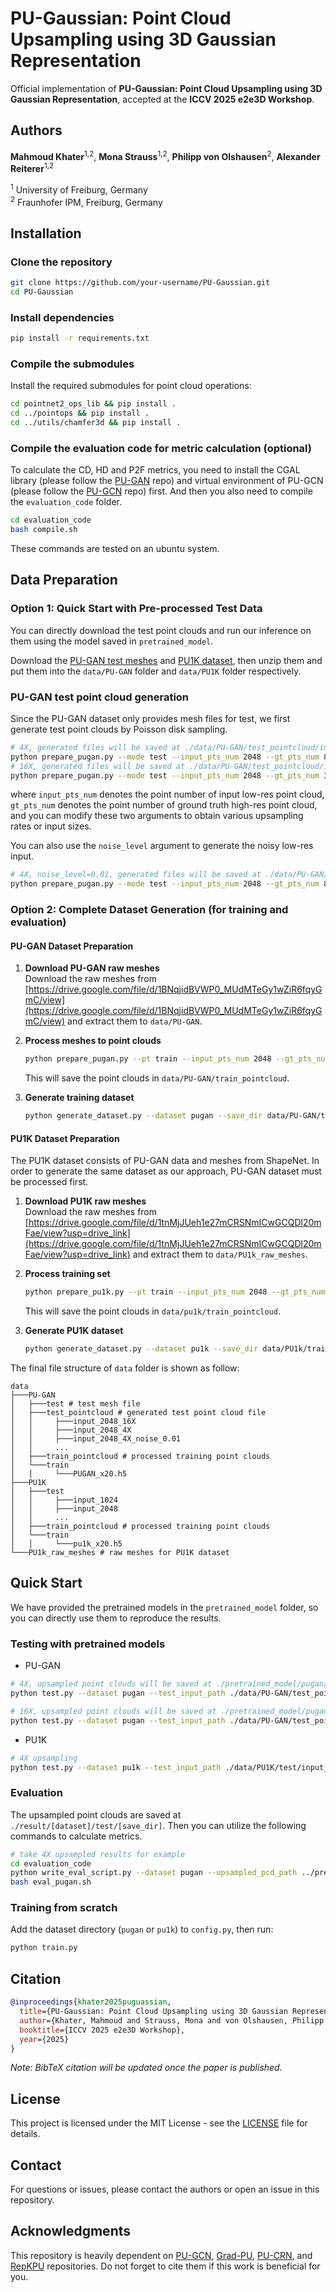 # PU-Gaussian: Point Cloud Upsampling using 3D Gaussian Representation

Official implementation of **PU-Gaussian: Point Cloud Upsampling using 3D Gaussian Representation**, accepted at the **ICCV 2025 e2e3D Workshop**.

## Authors

**Mahmoud Khater**<sup>1,2</sup>, **Mona Strauss**<sup>1,2</sup>, **Philipp von Olshausen**<sup>2</sup>, **Alexander Reiterer**<sup>1,2</sup>

<sup>1</sup> University of Freiburg, Germany  
<sup>2</sup> Fraunhofer IPM, Freiburg, Germany

## Installation

### Clone the repository
```bash
git clone https://github.com/your-username/PU-Gaussian.git
cd PU-Gaussian
```

### Install dependencies
```bash
pip install -r requirements.txt
```

### Compile the submodules

Install the required submodules for point cloud operations:

```bash
cd pointnet2_ops_lib && pip install .
cd ../pointops && pip install .
cd ../utils/chamfer3d && pip install .
```

### Compile the evaluation code for metric calculation (optional)

To calculate the CD, HD and P2F metrics, you need to install the CGAL library (please follow the [PU-GAN](https://github.com/liruihui/PU-GAN) repo) and virtual environment of PU-GCN (please follow the [PU-GCN](https://github.com/guochengqian/PU-GCN) repo) first. And then you also need to compile the `evaluation_code` folder.
```bash
cd evaluation_code
bash compile.sh
```

These commands are tested on an ubuntu system.

## Data Preparation

### Option 1: Quick Start with Pre-processed Test Data

You can directly download the test point clouds and run our inference on them using the model saved in `pretrained_model`.

Download the [PU-GAN test meshes](https://drive.google.com/open?id=1BNqjidBVWP0_MUdMTeGy1wZiR6fqyGmC) and [PU1K dataset](https://drive.google.com/drive/folders/1k1AR_oklkupP8Ssw6gOrIve0CmXJaSH3?usp=sharing), then unzip them and put them into the `data/PU-GAN` folder and `data/PU1K` folder respectively.


### PU-GAN test point cloud generation

Since the PU-GAN dataset only provides mesh files for test, we first generate test point clouds by Poisson disk sampling.

```bash
# 4X, generated files will be saved at ./data/PU-GAN/test_pointcloud/input_2048_4X by default
python prepare_pugan.py --mode test --input_pts_num 2048 --gt_pts_num 8192
# 16X, generated files will be saved at ./data/PU-GAN/test_pointcloud/input_2048_16X by default
python prepare_pugan.py --mode test --input_pts_num 2048 --gt_pts_num 32768
```

where `input_pts_num` denotes the point number of input low-res point cloud, `gt_pts_num` denotes the point number of ground truth high-res point cloud, and you can modify these two arguments to obtain various upsampling rates or input sizes.

You can also use the `noise_level` argument to generate the noisy low-res input.
```bash
# 4X, noise_level=0.01, generated files will be saved at ./data/PU-GAN/test_pointcloud/input_2048_4X_noise_0.01 by default
python prepare_pugan.py --mode test --input_pts_num 2048 --gt_pts_num 8192 --noise_level 0.01
```

### Option 2: Complete Dataset Generation (for training and evaluation)

#### PU-GAN Dataset Preparation

1. **Download PU-GAN raw meshes**  
   Download the raw meshes from [https://drive.google.com/file/d/1BNqjidBVWP0_MUdMTeGy1wZiR6fqyGmC/view](https://drive.google.com/file/d/1BNqjidBVWP0_MUdMTeGy1wZiR6fqyGmC/view) and extract them to `data/PU-GAN`.

2. **Process meshes to point clouds**  
   ```bash
   python prepare_pugan.py --pt train --input_pts_num 2048 --gt_pts_num 40960
   ```
   This will save the point clouds in `data/PU-GAN/train_pointcloud`.

3. **Generate training dataset**  
   ```bash
   python generate_dataset.py --dataset pugan --save_dir data/PU-GAN/train
   ```

#### PU1K Dataset Preparation

The PU1K dataset consists of PU-GAN data and meshes from ShapeNet. In order to generate the same dataset as our approach, PU-GAN dataset must be processed first.

1. **Download PU1K raw meshes**  
   Download the raw meshes from [https://drive.google.com/file/d/1tnMjJUeh1e27mCRSNmICwGCQDl20mFae/view?usp=drive_link](https://drive.google.com/file/d/1tnMjJUeh1e27mCRSNmICwGCQDl20mFae/view?usp=drive_link) and extract them to `data/PU1k_raw_meshes`.

2. **Process training set**  
   ```bash
   python prepare_pu1k.py --pt train --input_pts_num 2048 --gt_pts_num 40960
   ```
   This will save the point clouds in `data/pu1k/train_pointcloud`.

3. **Generate PU1K dataset**  
   ```bash
   python generate_dataset.py --dataset pu1k --save_dir data/PU1k/train
   ```


The final file structure of `data` folder is shown as follow:

```
data  
├───PU-GAN
│   ├───test # test mesh file
│   ├───test_pointcloud # generated test point cloud file
│   │     ├───input_2048_16X
│   │     ├───input_2048_4X
│   │     ├───input_2048_4X_noise_0.01
│   │     ...
│   ├───train_pointcloud # processed training point clouds
│   └───train
│   │     └───PUGAN_x20.h5
├───PU1K
│   ├───test
│   │     ├───input_1024
│   │     ├───input_2048
│   │     ...
│   ├───train_pointcloud # processed training point clouds
│   └───train
│   │     └───pu1k_x20.h5
└───PU1k_raw_meshes # raw meshes for PU1K dataset
```

## Quick Start

We have provided the pretrained models in the `pretrained_model` folder, so you can directly use them to reproduce the results.

### Testing with pretrained models

* PU-GAN
```bash
# 4X, upsampled point clouds will be saved at ./pretrained_model/pugan/test/4X
python test.py --dataset pugan --test_input_path ./data/PU-GAN/test_pointcloud/input_2048_4X/input_2048/ --test_gt_path ./data/PU-GAN/test_pointcloud/input_2048_4X/gt_8192/ --ckpt .pretrained_model/pu_gau2_pu1k_Best.pth --save_dir results/PU-GAN/4x --up_rate 4

# 16X, upsampled point clouds will be saved at ./pretrained_model/pugan/test/16X
python test.py --dataset pugan --test_input_path ./data/PU-GAN/test_pointcloud/input_2048_16X/input_2048/ --test_gt_path ./data/PU-GAN/test_pointcloud/input_2048_16X/gt_32768/ --ckpt pretrained_model/pu_gau2_pu1k_Best.pth --save_dir results/PU-GAN/16x --up_rate 16
```

* PU1K
```bash
# 4X upsampling
python test.py --dataset pu1k --test_input_path ./data/PU1K/test/input_2048/input_2048 --test_gt_path ./data/PU1K/test/input_2048/gt_8192 --ckpt ./pretrained_model/pu_gau2_pu1k_Best.pth --save_dir results/PU1k/4x --up_rate 4
```

### Evaluation

The upsampled point clouds are saved at `./result/[dataset]/test/[save_dir]`. Then you can utilize the following commands to calculate metrics.

```bash
# take 4X upsampled results for example
cd evaluation_code
python write_eval_script.py --dataset pugan --upsampled_pcd_path ../pretrained_model/pugan/test/4X/
bash eval_pugan.sh
```

### Training from scratch

Add the dataset directory (`pugan` or `pu1k`) to `config.py`, then run:
```bash
python train.py
```

## Citation

```bibtex
@inproceedings{khater2025puguassian,
  title={PU-Gaussian: Point Cloud Upsampling using 3D Gaussian Representation},
  author={Khater, Mahmoud and Strauss, Mona and von Olshausen, Philipp and Reiterer, Alexander},
  booktitle={ICCV 2025 e2e3D Workshop},
  year={2025}
}
```

*Note: BibTeX citation will be updated once the paper is published.*



## License

This project is licensed under the MIT License - see the [LICENSE](LICENSE) file for details.

## Contact

For questions or issues, please contact the authors or open an issue in this repository.

## Acknowledgments

This repository is heavily dependent on [PU-GCN](https://github.com/guochengqian/PU-GCN), [Grad-PU](https://github.com/yunhe20/Grad-PU), [PU-CRN](https://github.com/wanruzhao/PU-CRN), and [RepKPU](https://github.com/qhanghu/RepKPU) repositories. Do not forget to cite them if this work is beneficial for you.
